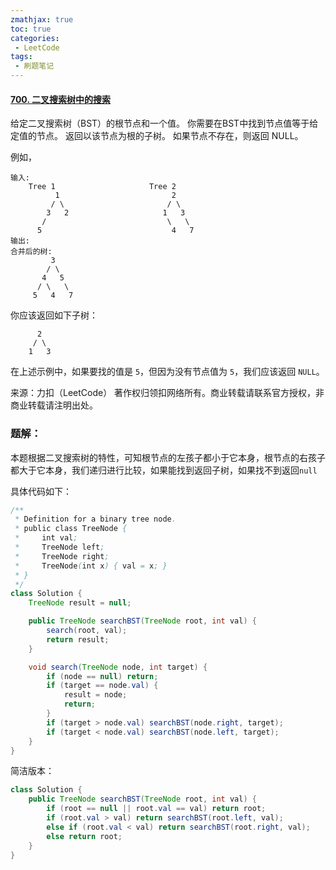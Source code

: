 ```yaml
---
zmathjax: true
toc: true
categories:
 - LeetCode
tags:
 - 刷题笔记
---
```


#### [700. 二叉搜索树中的搜索](https://leetcode-cn.com/problems/search-in-a-binary-search-tree/)

给定二叉搜索树（BST）的根节点和一个值。 你需要在BST中找到节点值等于给定值的节点。 返回以该节点为根的子树。 如果节点不存在，则返回 NULL。

<!--more-->

例如，

```
输入: 
	Tree 1                     Tree 2                  
          1                         2                             
         / \                       / \                            
        3   2                     1   3                        
       /                           \   \                      
      5                             4   7                  
输出: 
合并后的树:
	     3
	    / \
	   4   5
	  / \   \ 
	 5   4   7
```

你应该返回如下子树：

```
      2     
     / \   
    1   3
```

在上述示例中，如果要找的值是 `5`，但因为没有节点值为 `5`，我们应该返回 `NULL`。

来源：力扣（LeetCode）
著作权归领扣网络所有。商业转载请联系官方授权，非商业转载请注明出处。

### 题解：

本题根据二叉搜索树的特性，可知根节点的左孩子都小于它本身，根节点的右孩子都大于它本身，我们递归进行比较，如果能找到返回子树，如果找不到返回`null`

具体代码如下：

```java
/**
 * Definition for a binary tree node.
 * public class TreeNode {
 *     int val;
 *     TreeNode left;
 *     TreeNode right;
 *     TreeNode(int x) { val = x; }
 * }
 */
class Solution {
    TreeNode result = null;

    public TreeNode searchBST(TreeNode root, int val) {
        search(root, val);
        return result;
    }

    void search(TreeNode node, int target) {
        if (node == null) return;
        if (target == node.val) {
            result = node;
            return;
        }
        if (target > node.val) searchBST(node.right, target);
        if (target < node.val) searchBST(node.left, target);
    }
}
```

简洁版本：

```java
class Solution {
    public TreeNode searchBST(TreeNode root, int val) {
        if (root == null || root.val == val) return root;
        if (root.val > val) return searchBST(root.left, val);
        else if (root.val < val) return searchBST(root.right, val);
        else return root;
    }
}
```




